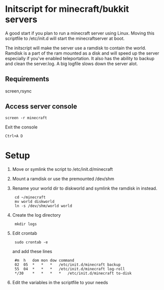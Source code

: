 Initscript for minecraft/bukkit servers
=======================================
A good start if you plan to run a minecraft server using Linux.
Moving this scriptfile to /etc/init.d will start the minecraftserver at boot.

The initscript will make the server use a ramdisk to contain the world.
Ramdisk is a part of the ram mounted as a disk and will speed up the
server especially if you've enabled teleportation. It also has the
ability to backup and clean the server.log. A big logfile slows down the
server alot.


Requirements
------------
screen,rsync

Access server console
---------------------

	screen -r minecraft

Exit the console
	
	Ctrl+A D

Setup
=====

1. Move or symlink the script to /etc/init.d/minecraft

2. Mount a ramdisk or use the premounted /dev/shm

3. Rename your world dir to diskworld and symlink the ramdisk in instead.

		cd ~/minecraft
		mv world diskworld
		ln -s /dev/shm/world world

4. Create the log directory

		mkdir logs

5. Edit crontab

		sudo crontab -e

	and add these lines

		#m 	h 	dom	mon	dow	command
		02 	05 	*	*	*	/etc/init.d/minecraft backup
		55 	04 	*	*	*	/etc/init.d/minecraft log-roll
		*/30 	* 	*	*	*	/etc/init.d/minecraft to-disk

6. Edit the variables in the scriptfile to your needs
